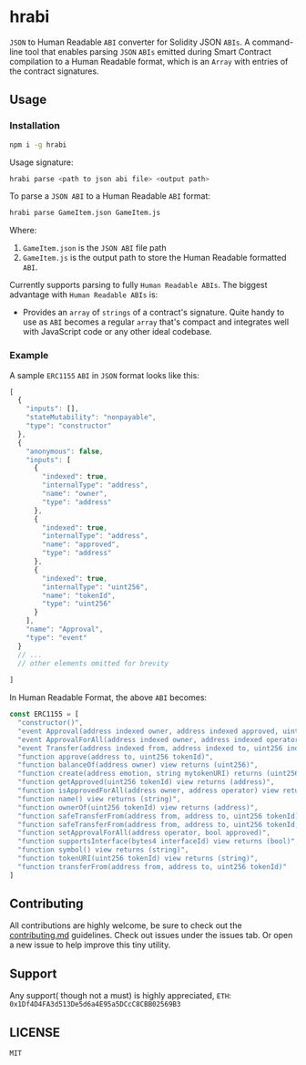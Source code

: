 # hrabi

`JSON` to Human Readable `ABI` converter for Solidity JSON `ABIs`. A command-line tool that enables parsing `JSON` `ABIs` emitted during Smart Contract compilation to a Human Readable format, which is an `Array` with entries of the contract signatures.
## Usage

### Installation

```sh
npm i -g hrabi
```

Usage signature:

```sh
hrabi parse <path to json abi file> <output path>
```
To parse a `JSON ABI` to a Human Readable `ABI` format:

```sh
hrabi parse GameItem.json GameItem.js
```
Where:
1. `GameItem.json` is the `JSON ABI` file path
2. `GameItem.js` is the output path to store the Human Readable formatted  `ABI`.

Currently supports parsing to fully `Human Readable ABIs`. The biggest advantage with `Human Readable ABIs` is:
- Provides an `array` of `strings` of a contract's signature. Quite handy to use as `ABI` becomes a regular `array` that's compact and integrates well with JavaScript code or any other ideal codebase.

### Example
A sample `ERC1155` `ABI` in `JSON` format looks like this:
```javascript
[
  {
    "inputs": [],
    "stateMutability": "nonpayable",
    "type": "constructor"
  },
  {
    "anonymous": false,
    "inputs": [
      {
        "indexed": true,
        "internalType": "address",
        "name": "owner",
        "type": "address"
      },
      {
        "indexed": true,
        "internalType": "address",
        "name": "approved",
        "type": "address"
      },
      {
        "indexed": true,
        "internalType": "uint256",
        "name": "tokenId",
        "type": "uint256"
      }
    ],
    "name": "Approval",
    "type": "event"
  }
  // ...
  // other elements omitted for brevity
  
]
```
In Human Readable Format, the above `ABI` becomes:
```javascript
const ERC1155 = [
  "constructor()",
  "event Approval(address indexed owner, address indexed approved, uint256 indexed tokenId)",
  "event ApprovalForAll(address indexed owner, address indexed operator, bool approved)",
  "event Transfer(address indexed from, address indexed to, uint256 indexed tokenId)",
  "function approve(address to, uint256 tokenId)",
  "function balanceOf(address owner) view returns (uint256)",
  "function create(address emotion, string mytokenURI) returns (uint256)",
  "function getApproved(uint256 tokenId) view returns (address)",
  "function isApprovedForAll(address owner, address operator) view returns (bool)",
  "function name() view returns (string)",
  "function ownerOf(uint256 tokenId) view returns (address)",
  "function safeTransferFrom(address from, address to, uint256 tokenId)",
  "function safeTransferFrom(address from, address to, uint256 tokenId, bytes _data)",
  "function setApprovalForAll(address operator, bool approved)",
  "function supportsInterface(bytes4 interfaceId) view returns (bool)",
  "function symbol() view returns (string)",
  "function tokenURI(uint256 tokenId) view returns (string)",
  "function transferFrom(address from, address to, uint256 tokenId)"
]
```

## Contributing
All contributions are highly welcome, be sure to check out the [contributing.md](./contributing) guidelines. Check out issues under the issues tab. Or open a new issue to help improve this tiny utility.

## Support
Any support( though not a must) is highly appreciated,
`ETH`:    `0x1Df4D4FA3d513De5d6a4E95a5DCcC8CBB02569B3`
## LICENSE
`MIT`